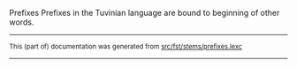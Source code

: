 Prefixes
Prefixes in the Tuvinian language are bound to beginning of other words.

* * *

<small>This (part of) documentation was generated from [src/fst/stems/prefixes.lexc](https://github.com/giellalt/lang-tyv/blob/main/src/fst/stems/prefixes.lexc)</small>

---

